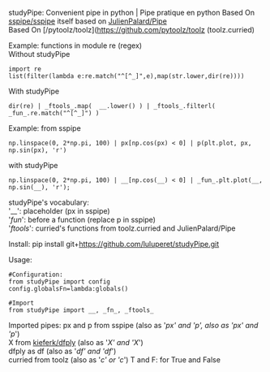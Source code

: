 studyPipe: Convenient pipe in python | Pipe pratique en python
Based On [sspipe/sspipe](https://github.com/sspipe/sspipe)  itself based on  [JulienPalard/Pipe](https://github.com/JulienPalard/Pipe)  
Based On [/pytoolz/toolz](https://github.com/pytoolz/toolz (toolz.curried)

Example: functions in module re (regex)  
Without studyPipe

```
import re
list(filter(lambda e:re.match("^[^_]",e),map(str.lower,dir(re))))
```

With studyPipe
```
dir(re) | _ftools_.map(  __.lower() ) | _ftools_.filterl( _fun_.re.match("^[^_]") )
```

Example: from sspipe

```
np.linspace(0, 2*np.pi, 100) | px[np.cos(px) < 0] | p(plt.plot, px, np.sin(px), 'r')
```

with studyPipe

```
np.linspace(0, 2*np.pi, 100) | __[np.cos(__) < 0] | _fun_.plt.plot(__, np.sin(__), 'r');
```


studyPipe's vocabulary:  
'__': placeholder (px in sspipe)  
'_fun_': before a function (replace p in sspipe)  
'_ftools_': curried's functions from toolz.curried and JulienPalard/Pipe  

Install:
pip install git+https://github.com/luluperet/studyPipe.git


Usage:  
```
#Configuration:  
from studyPipe import config
config.globalsFn=lambda:globals()

#Import
from studyPipe import __, _fn_, _ftools_
```

Imported pipes:
px and p from sspipe (also as '_px' and '_p', also as 'px_' and 'p_')  
X from [kieferk/dfply](https://github.com/kieferk/dfply) (also as '_X' and 'X_')  
dfply as df (also as '_df' and 'df_')  
curried from toolz (also as '_c' or 'c_')
T and F: for True and False


